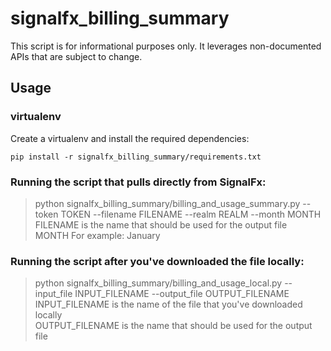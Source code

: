 # signalfx_billing_summary
This script is for informational purposes only. It leverages non-documented APIs that are subject to change.
## Usage
### virtualenv
Create a virtualenv and install the required dependencies:
```
pip install -r signalfx_billing_summary/requirements.txt
```
### Running the script that pulls directly from SignalFx:
> python signalfx_billing_summary/billing_and_usage_summary.py --token TOKEN --filename FILENAME --realm REALM --month MONTH <br/>
> FILENAME is the name that should be used for the output file<br/>
> MONTH For example: January <br/>

### Running the script after you've downloaded the file locally:
> python signalfx_billing_summary/billing_and_usage_local.py --input_file INPUT_FILENAME --output_file OUTPUT_FILENAME <br/>
> INPUT_FILENAME is the name of the file that you've downloaded locally <br/>
> OUTPUT_FILENAME is the name that should be used for the output file <br/>
